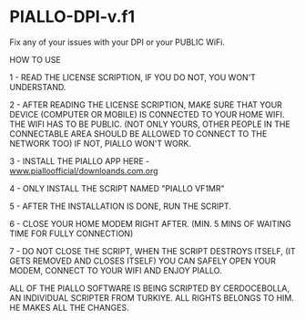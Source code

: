 # PIALLO-DPI-v.f1
Fix any of your issues with your DPI or your PUBLIC WiFi.

HOW TO USE 

1 - READ THE LICENSE SCRIPTION, IF YOU DO NOT, YOU WON'T UNDERSTAND.

2 - AFTER READING THE LICENSE SCRIPTION, MAKE SURE THAT YOUR DEVICE (COMPUTER OR MOBILE) IS CONNECTED TO YOUR HOME WIFI. THE WIFI HAS TO BE PUBLIC. (NOT ONLY YOURS, OTHER PEOPLE IN THE CONNECTABLE AREA SHOULD BE ALLOWED TO CONNECT TO THE NETWORK TOO) IF NOT, PIALLO WON'T WORK.

3 - INSTALL THE PIALLO APP HERE - www.pialloofficial/downloands.com.org 

4 - ONLY INSTALL THE SCRIPT NAMED "PIALLO VF1MR"

5 - AFTER THE INSTALLATION IS DONE, RUN THE SCRIPT.

6 - CLOSE YOUR HOME MODEM RIGHT AFTER. (MIN. 5 MINS OF WAITING TIME FOR FULLY CONNECTION)

7 - DO NOT CLOSE THE SCRIPT, WHEN THE SCRIPT DESTROYS ITSELF, (IT GETS REMOVED AND CLOSES ITSELF) YOU CAN SAFELY OPEN YOUR MODEM, CONNECT TO YOUR WIFI AND ENJOY PIALLO.

ALL OF THE PIALLO SOFTWARE IS BEING SCRIPTED BY CERDOCEBOLLA, AN INDIVIDUAL SCRIPTER FROM TURKIYE. ALL RIGHTS BELONGS TO HIM. HE MAKES ALL THE CHANGES.